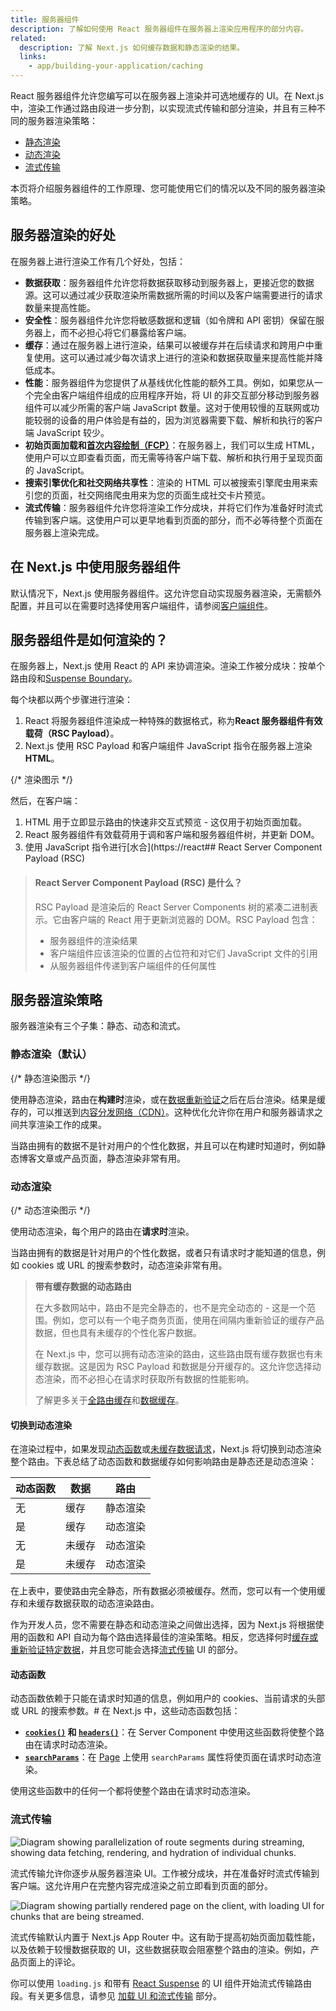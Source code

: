 ```yaml
---
title: 服务器组件
description: 了解如何使用 React 服务器组件在服务器上渲染应用程序的部分内容。
related:
  description: 了解 Next.js 如何缓存数据和静态渲染的结果。
  links:
    - app/building-your-application/caching
---
```


React 服务器组件允许您编写可以在服务器上渲染并可选地缓存的 UI。在 Next.js 中，渲染工作通过路由段进一步分割，以实现流式传输和部分渲染，并且有三种不同的服务器渲染策略：

- [静态渲染](#static-rendering-default)
- [动态渲染](#dynamic-rendering)
- [流式传输](#streaming)

本页将介绍服务器组件的工作原理、您可能使用它们的情况以及不同的服务器渲染策略。

## 服务器渲染的好处

在服务器上进行渲染工作有几个好处，包括：

- **数据获取**：服务器组件允许您将数据获取移动到服务器上，更接近您的数据源。这可以通过减少获取渲染所需数据所需的时间以及客户端需要进行的请求数量来提高性能。
- **安全性**：服务器组件允许您将敏感数据和逻辑（如令牌和 API 密钥）保留在服务器上，而不必担心将它们暴露给客户端。
- **缓存**：通过在服务器上进行渲染，结果可以被缓存并在后续请求和跨用户中重复使用。这可以通过减少每次请求上进行的渲染和数据获取量来提高性能并降低成本。
- **性能**：服务器组件为您提供了从基线优化性能的额外工具。例如，如果您从一个完全由客户端组件组成的应用程序开始，将 UI 的非交互部分移动到服务器组件可以减少所需的客户端 JavaScript 数量。这对于使用较慢的互联网或功能较弱的设备的用户体验是有益的，因为浏览器需要下载、解析和执行的客户端 JavaScript 较少。
- **初始页面加载和[首次内容绘制（FCP）](https://web.dev/fcp/)**：在服务器上，我们可以生成 HTML，使用户可以立即查看页面，而无需等待客户端下载、解析和执行用于呈现页面的 JavaScript。
- **搜索引擎优化和社交网络共享性**：渲染的 HTML 可以被搜索引擎爬虫用来索引您的页面，社交网络爬虫用来为您的页面生成社交卡片预览。
- **流式传输**：服务器组件允许您将渲染工作分成块，并将它们作为准备好时流式传输到客户端。这使用户可以更早地看到页面的部分，而不必等待整个页面在服务器上渲染完成。

## 在 Next.js 中使用服务器组件

默认情况下，Next.js 使用服务器组件。这允许您自动实现服务器渲染，无需额外配置，并且可以在需要时选择使用客户端组件，请参阅[客户端组件](/docs/app/building-your-application/rendering/client-components)。

## 服务器组件是如何渲染的？

在服务器上，Next.js 使用 React 的 API 来协调渲染。渲染工作被分成块：按单个路由段和[Suspense Boundary](https://react.dev/reference/react/Suspense)。

每个块都以两个步骤进行渲染：

1. React 将服务器组件渲染成一种特殊的数据格式，称为**React 服务器组件有效载荷（RSC Payload）**。
2. Next.js 使用 RSC Payload 和客户端组件 JavaScript 指令在服务器上渲染**HTML**。

{/* 渲染图示 */}

然后，在客户端：

1. HTML 用于立即显示路由的快速非交互式预览 - 这仅用于初始页面加载。
2. React 服务器组件有效载荷用于调和客户端和服务器组件树，并更新 DOM。
3. 使用 JavaScript 指令进行[水合](https://react## React Server Component Payload (RSC)

> #### React Server Component Payload (RSC) 是什么？
>
> RSC Payload 是渲染后的 React Server Components 树的紧凑二进制表示。它由客户端的 React 用于更新浏览器的 DOM。RSC Payload 包含：
>
> - 服务器组件的渲染结果
> - 客户端组件应该渲染的位置的占位符和对它们 JavaScript 文件的引用
> - 从服务器组件传递到客户端组件的任何属性

## 服务器渲染策略

服务器渲染有三个子集：静态、动态和流式。

### 静态渲染（默认）

{/* 静态渲染图示 */}

使用静态渲染，路由在**构建时**渲染，或在[数据重新验证](/docs/app/building-your-application/data-fetching/fetching-caching-and-revalidating#revalidating-data)之后在后台渲染。结果是缓存的，可以推送到[内容分发网络（CDN）](https://developer.mozilla.org/docs/Glossary/CDN)。这种优化允许你在用户和服务器请求之间共享渲染工作的成果。

当路由拥有的数据不是针对用户的个性化数据，并且可以在构建时知道时，例如静态博客文章或产品页面，静态渲染非常有用。

### 动态渲染

{/* 动态渲染图示 */}

使用动态渲染，每个用户的路由在**请求时**渲染。

当路由拥有的数据是针对用户的个性化数据，或者只有请求时才能知道的信息，例如 cookies 或 URL 的搜索参数时，动态渲染非常有用。

> **带有缓存数据的动态路由**
>
> 在大多数网站中，路由不是完全静态的，也不是完全动态的 - 这是一个范围。例如，您可以有一个电子商务页面，使用在间隔内重新验证的缓存产品数据，但也具有未缓存的个性化客户数据。
>
> 在 Next.js 中，您可以拥有动态渲染的路由，这些路由既有缓存数据也有未缓存数据。这是因为 RSC Payload 和数据是分开缓存的。这允许您选择动态渲染，而不必担心在请求时获取所有数据的性能影响。
>
> 了解更多关于[全路由缓存](/docs/app/building-your-application/caching#full-route-cache)和[数据缓存](/docs/app/building-your-application/caching#data-cache)。

#### 切换到动态渲染

在渲染过程中，如果发现[动态函数](#dynamic-functions)或[未缓存数据请求](/docs/app/building-your-application/data-fetching/fetching-caching-and-revalidating#opting-out-of-data-caching)，Next.js 将切换到动态渲染整个路由。下表总结了动态函数和数据缓存如何影响路由是静态还是动态渲染：

| 动态函数 | 数据       | 路由                |
| ----------------- | ---------- | -------------------- |
| 无                | 缓存     | 静态渲染  |
| 是               | 缓存     | 动态渲染 |
| 无                | 未缓存 | 动态渲染 |
| 是               | 未缓存 | 动态渲染 |

在上表中，要使路由完全静态，所有数据必须被缓存。然而，您可以有一个使用缓存和未缓存数据获取的动态渲染路由。

作为开发人员，您不需要在静态和动态渲染之间做出选择，因为 Next.js 将根据使用的函数和 API 自动为每个路由选择最佳的渲染策略。相反，您选择何时[缓存或重新验证特定数据](/docs/app/building-your-application/data-fetching/fetching-caching-and-revalidating)，并且您可能会选择[流式传输](#streaming) UI 的部分。

#### 动态函数

动态函数依赖于只能在请求时知道的信息，例如用户的 cookies、当前请求的头部或 URL 的搜索参数。# 在 Next.js 中，这些动态函数包括：

- **[`cookies()`](/docs/app/api-reference/functions/cookies) 和 [`headers()`](/docs/app/api-reference/functions/headers)**：在 Server Component 中使用这些函数将使整个路由在请求时动态渲染。
- **[`searchParams`](/docs/app/api-reference/file-conventions/page#searchparams-optional)**：在 [Page](/docs/app/api-reference/file-conventions/page) 上使用 `searchParams` 属性将使页面在请求时动态渲染。

使用这些函数中的任何一个都将使整个路由在请求时动态渲染。

### 流式传输

![Diagram showing parallelization of route segments during streaming, showing data fetching, rendering, and hydration of individual chunks.](/docs/light/sequential-parallel-data-fetching.png)

流式传输允许你逐步从服务器渲染 UI。工作被分成块，并在准备好时流式传输到客户端。这允许用户在完整内容完成渲染之前立即看到页面的部分。

![Diagram showing partially rendered page on the client, with loading UI for chunks that are being streamed.](/docs/light/server-rendering-with-streaming.png)

流式传输默认内置于 Next.js App Router 中。这有助于提高初始页面加载性能，以及依赖于较慢数据获取的 UI，这些数据获取会阻塞整个路由的渲染。例如，产品页面上的评论。

你可以使用 `loading.js` 和带有 [React Suspense](/docs/app/building-your-application/routing/loading-ui-and-streaming) 的 UI 组件开始流式传输路由段。有关更多信息，请参见 [加载 UI 和流式传输](/docs/app/building-your-application/routing/loading-ui-and-streaming) 部分。